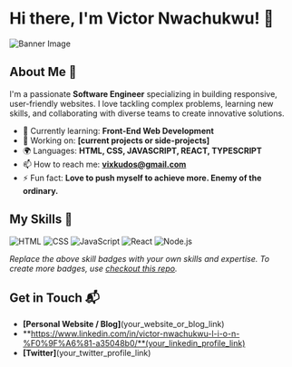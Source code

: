 # Hi there, I'm Victor Nwachukwu! 👋

![Banner Image](your_banner_image_url_here)

## About Me 🚀

I'm a passionate **Software Engineer** specializing in building responsive, user-friendly websites. I love tackling complex problems, learning new skills, and collaborating with diverse teams to create innovative solutions.

- 🌱 Currently learning: **Front-End Web Development**
- 🔭 Working on: **[current projects or side-projects]**
- 🌍 Languages: **HTML, CSS, JAVASCRIPT, REACT, TYPESCRIPT**
- 📫 How to reach me: **vixkudos@gmail.com**
- ⚡ Fun fact: **Love to push myself to achieve more. Enemy of the ordinary.**

## My Skills 🧠

![HTML](https://img.shields.io/badge/-HTML-E34F26?style=flat-square&logo=html5&logoColor=white)
![CSS](https://img.shields.io/badge/-CSS-1572B6?style=flat-square&logo=css3&logoColor=white)
![JavaScript](https://img.shields.io/badge/-JavaScript-F7DF1E?style=flat-square&logo=javascript&logoColor=black)
![React](https://img.shields.io/badge/-React-61DAFB?style=flat-square&logo=react&logoColor=black)
![Node.js](https://img.shields.io/badge/-Node.js-339933?style=flat-square&logo=node.js&logoColor=white)

*Replace the above skill badges with your own skills and expertise. To create more badges, use [checkout this repo](https://github.com/alexandresanlim/Badges4-README.md-Profile).*


## Get in Touch 📬

- **[Personal Website / Blog]**(your_website_or_blog_link)
- **https://www.linkedin.com/in/victor-nwachukwu-l-i-o-n-%F0%9F%A6%81-a35048b0/**(your_linkedin_profile_link)
- **[Twitter]**(your_twitter_profile_link)


